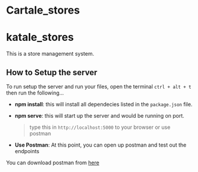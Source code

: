
# Cartale_stores

# katale_stores

This is a store management system.

## How to Setup the server

To run setup the server and run your files, open the terminal `ctrl + alt + t` then run the following...

* **npm install**: this will install all dependecies listed in the `package.json` file.

* **npm serve**: this will start up the server and would be running on port.

    > type this in `http://localhost:5000` to your browser or use postman

* **Use Postman**: At this point, you can open up postman and test out the endpoints

You can download postman from [here](https://www.getpostman.com/apps)